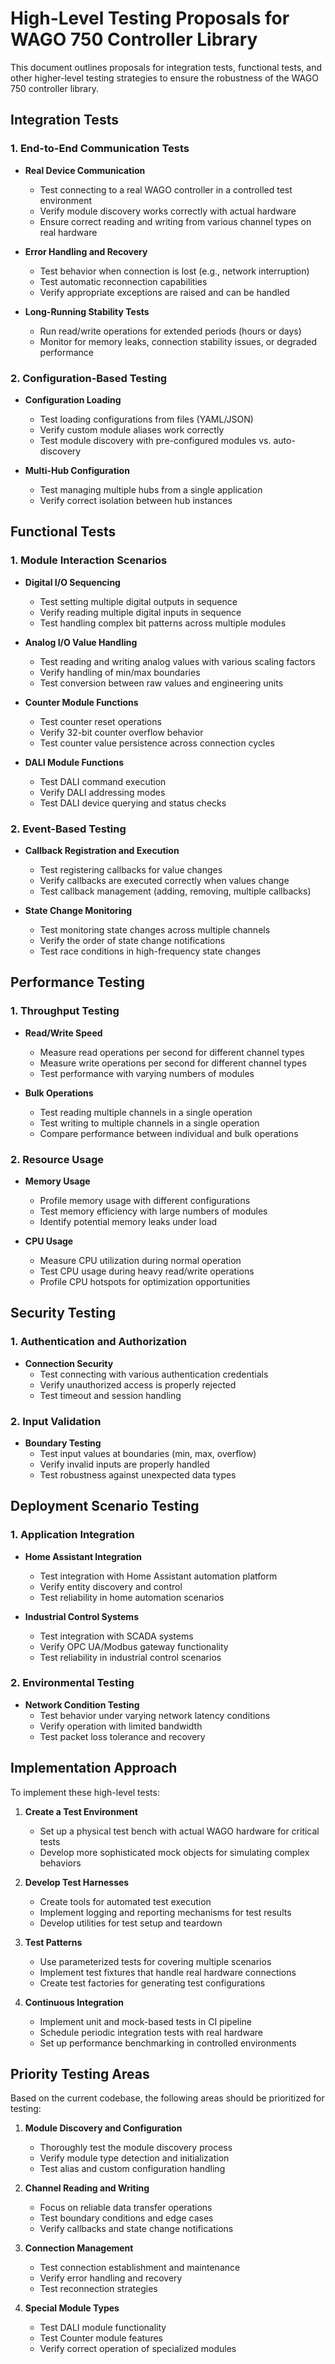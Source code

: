 # High-Level Testing Proposals for WAGO 750 Controller Library

This document outlines proposals for integration tests, functional tests, and other higher-level testing strategies to ensure the robustness of the WAGO 750 controller library.

## Integration Tests

### 1. End-to-End Communication Tests

- **Real Device Communication**
  - Test connecting to a real WAGO controller in a controlled test environment
  - Verify module discovery works correctly with actual hardware
  - Ensure correct reading and writing from various channel types on real hardware

- **Error Handling and Recovery**
  - Test behavior when connection is lost (e.g., network interruption)
  - Test automatic reconnection capabilities
  - Verify appropriate exceptions are raised and can be handled

- **Long-Running Stability Tests**
  - Run read/write operations for extended periods (hours or days)
  - Monitor for memory leaks, connection stability issues, or degraded performance

### 2. Configuration-Based Testing

- **Configuration Loading**
  - Test loading configurations from files (YAML/JSON)
  - Verify custom module aliases work correctly
  - Test module discovery with pre-configured modules vs. auto-discovery

- **Multi-Hub Configuration**
  - Test managing multiple hubs from a single application
  - Verify correct isolation between hub instances

## Functional Tests

### 1. Module Interaction Scenarios

- **Digital I/O Sequencing**
  - Test setting multiple digital outputs in sequence
  - Verify reading multiple digital inputs in sequence
  - Test handling complex bit patterns across multiple modules

- **Analog I/O Value Handling**
  - Test reading and writing analog values with various scaling factors
  - Verify handling of min/max boundaries
  - Test conversion between raw values and engineering units

- **Counter Module Functions**
  - Test counter reset operations
  - Verify 32-bit counter overflow behavior
  - Test counter value persistence across connection cycles

- **DALI Module Functions**
  - Test DALI command execution
  - Verify DALI addressing modes
  - Test DALI device querying and status checks

### 2. Event-Based Testing

- **Callback Registration and Execution**
  - Test registering callbacks for value changes
  - Verify callbacks are executed correctly when values change
  - Test callback management (adding, removing, multiple callbacks)

- **State Change Monitoring**
  - Test monitoring state changes across multiple channels
  - Verify the order of state change notifications
  - Test race conditions in high-frequency state changes

## Performance Testing

### 1. Throughput Testing

- **Read/Write Speed**
  - Measure read operations per second for different channel types
  - Measure write operations per second for different channel types
  - Test performance with varying numbers of modules

- **Bulk Operations**
  - Test reading multiple channels in a single operation
  - Test writing to multiple channels in a single operation
  - Compare performance between individual and bulk operations

### 2. Resource Usage

- **Memory Usage**
  - Profile memory usage with different configurations
  - Test memory efficiency with large numbers of modules
  - Identify potential memory leaks under load

- **CPU Usage**
  - Measure CPU utilization during normal operation
  - Test CPU usage during heavy read/write operations
  - Profile CPU hotspots for optimization opportunities

## Security Testing

### 1. Authentication and Authorization

- **Connection Security**
  - Test connecting with various authentication credentials
  - Verify unauthorized access is properly rejected
  - Test timeout and session handling

### 2. Input Validation

- **Boundary Testing**
  - Test input values at boundaries (min, max, overflow)
  - Verify invalid inputs are properly handled
  - Test robustness against unexpected data types

## Deployment Scenario Testing

### 1. Application Integration

- **Home Assistant Integration**
  - Test integration with Home Assistant automation platform
  - Verify entity discovery and control
  - Test reliability in home automation scenarios

- **Industrial Control Systems**
  - Test integration with SCADA systems
  - Verify OPC UA/Modbus gateway functionality
  - Test reliability in industrial control scenarios

### 2. Environmental Testing

- **Network Condition Testing**
  - Test behavior under varying network latency conditions
  - Verify operation with limited bandwidth
  - Test packet loss tolerance and recovery

## Implementation Approach

To implement these high-level tests:

1. **Create a Test Environment**
   - Set up a physical test bench with actual WAGO hardware for critical tests
   - Develop more sophisticated mock objects for simulating complex behaviors

2. **Develop Test Harnesses**
   - Create tools for automated test execution
   - Implement logging and reporting mechanisms for test results
   - Develop utilities for test setup and teardown

3. **Test Patterns**
   - Use parameterized tests for covering multiple scenarios
   - Implement test fixtures that handle real hardware connections
   - Create test factories for generating test configurations

4. **Continuous Integration**
   - Implement unit and mock-based tests in CI pipeline
   - Schedule periodic integration tests with real hardware
   - Set up performance benchmarking in controlled environments

## Priority Testing Areas

Based on the current codebase, the following areas should be prioritized for testing:

1. **Module Discovery and Configuration**
   - Thoroughly test the module discovery process
   - Verify module type detection and initialization
   - Test alias and custom configuration handling

2. **Channel Reading and Writing**
   - Focus on reliable data transfer operations
   - Test boundary conditions and edge cases
   - Verify callbacks and state change notifications

3. **Connection Management**
   - Test connection establishment and maintenance
   - Verify error handling and recovery
   - Test reconnection strategies

4. **Special Module Types**
   - Test DALI module functionality
   - Test Counter module features
   - Verify correct operation of specialized modules

